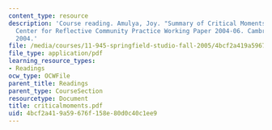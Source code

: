 ```yaml
---
content_type: resource
description: 'Course reading. Amulya, Joy. "Summary of Critical Moments Reflection."
  Center for Reflective Community Practice Working Paper 2004-06. Cambridge, MA: MIT,
  2004.'
file: /media/courses/11-945-springfield-studio-fall-2005/4bcf2a419a59676f158e80d0c40c1ee9_criticalmoments.pdf
file_type: application/pdf
learning_resource_types:
- Readings
ocw_type: OCWFile
parent_title: Readings
parent_type: CourseSection
resourcetype: Document
title: criticalmoments.pdf
uid: 4bcf2a41-9a59-676f-158e-80d0c40c1ee9
---
```


